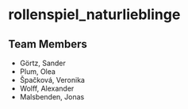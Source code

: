 # rollenspiel_naturlieblinge

## Team Members
- Görtz, Sander
- Plum, Olea
- Špačková, Veronika
- Wolff, Alexander
- Malsbenden, Jonas
